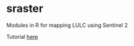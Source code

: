 # sraster

Modules in R for mapping LULC using Sentinel 2

Tutorial [here](https://wamartinez.github.io/MapSentinel/sraster/vignettes/Tutorial.html)
